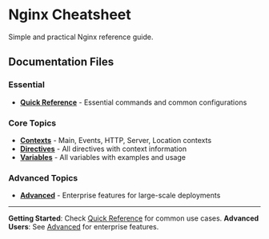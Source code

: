 # Nginx Cheatsheet

Simple and practical Nginx reference guide.

## Documentation Files

### Essential
- **[Quick Reference](NGINX-QUICK-REFERENCE.md)** - Essential commands and common configurations

### Core Topics
- **[Contexts](NGINX-CONTEXTS.md)** - Main, Events, HTTP, Server, Location contexts
- **[Directives](NGINX-DIRECTIVES.md)** - All directives with context information
- **[Variables](NGINX-VARIABLES.md)** - All variables with examples and usage

### Advanced Topics
- **[Advanced](Advanced/)** - Enterprise features for large-scale deployments

---

**Getting Started**: Check [Quick Reference](NGINX-QUICK-REFERENCE.md) for common use cases.
**Advanced Users**: See [Advanced](Advanced/) for enterprise features.